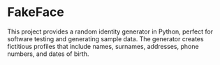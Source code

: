 # FakeFace
This project provides a random identity generator in Python, perfect for software testing and generating sample data. The generator creates fictitious profiles that include names, surnames, addresses, phone numbers, and dates of birth.
